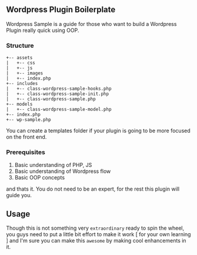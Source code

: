 ## Wordpress Plugin Boilerplate
Wordpress Sample is a guide for those who want to build a Wordpress Plugin really quick
using OOP.

### Structure

```
+-- assets
|   +-- css
|   +-- js
|   +-- images
|   +-- index.php
+-- includes
|   +-- class-wordpress-sample-hooks.php
|   +-- class-wordpress-sample-init.php
|   +-- class-wordpress-sample.php
+-- models
|   +-- class-wordpress-sample-model.php
+-- index.php
+-- wp-sample.php
```

You can create a templates folder if your plugin is going to be more focused on the front end.

### Prerequisites

1. Basic understanding of PHP, JS
1. Basic understanding of Wordpress flow
2. Basic OOP concepts

and thats it. You do not need to be an expert, for the rest this plugin will guide you.

## Usage

Though this is not something very ```extraordinary``` ready to spin the wheel, you guys need to put a little bit effort
to make it work [ for your own learning ] and I'm sure you can make this ```awesome``` by making cool enhancements in it.

